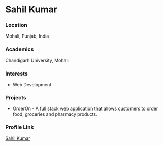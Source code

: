 # Sahil Kumar

### Location

Mohali, Punjab, India

### Academics

Chandigarh University, Mohali

### Interests

- Web Development


### Projects

- OrderOn - A full stack web application that allows customers to order food, groceries and pharmacy products.

### Profile Link

[Sahil Kumar](https://github.com/sahilsujeet1)
